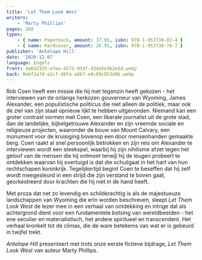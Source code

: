 ```yaml
---
title: 'Let Them Look West'
writers:
    - 'Marty Phillips'
pages: 268
types:
    - { name: Paperback, amount: 17.95, isbn: 978-1-953730-82-4 }
    - { name: Hardcover, amount: 26.95, isbn: 978-1-953730-78-7 }
publisher: 'Antelope Hill'
date: '2020-12-07'
language: Engels
front: da6d2335-efee-4572-95df-d34a5e3b2e5d.webp
back: 8ebf2a7d-a2cf-48fa-a867-e8c09c853d9b.webp
---
```


Rob Coen heeft een missie die hij met tegenzin heeft gekozen - het interviewen van de onlangs herkozen gouverneur van Wyoming, James Alexander, een populistische politicus die niet alleen de politiek, maar ook de ziel van zijn staat opnieuw lijkt te hebben uitgevonden. Niemand kan een groter contrast vormen met Coen, een liberale journalist uit de grote stad, dan de landelijke, bijbelgetrouwe Alexander en zijn vreemde sociale en religieuze projecten, waaronder de bouw van Mount Calvary, een monument voor de kruisiging bovenop een door mensenhanden gemaakte berg. Coen raakt al snel persoonlijk betrokken en zijn reis om Alexander te interviewen wordt een steekspel, waarbij hij zijn nihilisme afzet tegen het geloof van de mensen die hij ontmoet terwijl hij de leugen probeert te ontdekken waarvan hij overtuigd is dat die schuilgaat in het hart van hun rechtschapen koninkrijk. Tegelijkertijd begint Coen te beseffen dat hij zelf wordt meegesleurd in een strijd die zijn verstand te boven gaat, georkestreerd door krachten die hij niet in de hand heeft.
 
Met proza dat net zo levendig en schilderachtig is als de majestueuze landschappen van Wyoming die erin worden beschreven, sleept *Let Them Look West* de lezer mee in een verhaal van ontdekking en intrige dat als achtergrond dient voor een fundamentele botsing van wereldbeelden - het ene seculier en materialistisch, het andere spiritueel en transcendent. Het verhaal kronkelt tot de climax, die de ware betekenis van wat er is gebeurd in twijfel trekt.
 
*Antelope Hill* presenteert met trots onze eerste fictieve bijdrage, *Let Them Look West* van auteur Marty Phillips.
